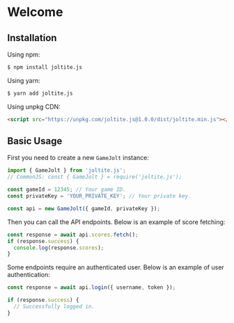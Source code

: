 # Welcome

## Installation

Using npm:

```bash
$ npm install joltite.js
```

Using yarn:

```bash
$ yarn add joltite.js
```

Using unpkg CDN:

```html
<script src="https://unpkg.com/joltite.js@1.0.0/dist/joltite.min.js"></script>
```

## Basic Usage

First you need to create a new `GameJolt` instance:

```js
import { GameJolt } from 'joltite.js';
// CommonJS: const { GameJolt } = require('joltite.js');

const gameId = 12345; // Your game ID.
const privateKey = 'YOUR_PRIVATE_KEY'; // Your private key.

const api = new GameJolt({ gameId, privateKey });
```

Then you can call the API endpoints. Below is an example of score fetching:

```js
const response = await api.scores.fetch();
if (response.success) {
  console.log(response.scores);
}
```

Some endpoints require an authenticated user. Below is an example of user authentication:

```js
const response = await api.login({ username, token });

if (response.success) {
  // Successfully logged in.
}
```
